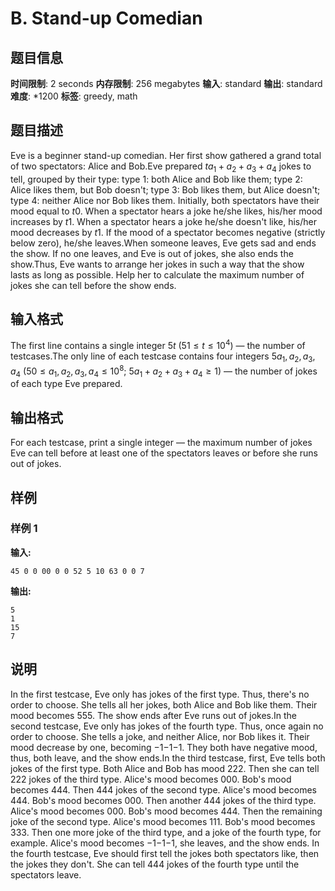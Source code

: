 # B. Stand-up Comedian

## 题目信息

**时间限制**: 2 seconds
**内存限制**: 256 megabytes
**输入**: standard
**输出**: standard
**难度**: *1200
**标签**: greedy, math

## 题目描述

Eve is a beginner stand-up comedian. Her first show gathered a grand total of two spectators: Alice and Bob.Eve prepared $t$$a_1 + a_2 + a_3 + a_4$ jokes to tell, grouped by their type: type 1: both Alice and Bob like them; type 2: Alice likes them, but Bob doesn't; type 3: Bob likes them, but Alice doesn't; type 4: neither Alice nor Bob likes them. Initially, both spectators have their mood equal to $t$$0$. When a spectator hears a joke he/she likes, his/her mood increases by $t$$1$. When a spectator hears a joke he/she doesn't like, his/her mood decreases by $t$$1$. If the mood of a spectator becomes negative (strictly below zero), he/she leaves.When someone leaves, Eve gets sad and ends the show. If no one leaves, and Eve is out of jokes, she also ends the show.Thus, Eve wants to arrange her jokes in such a way that the show lasts as long as possible. Help her to calculate the maximum number of jokes she can tell before the show ends.

## 输入格式

The first line contains a single integer $5$$t$ ($5$$1 \le t \le 10^4$) — the number of testcases.The only line of each testcase contains four integers $5$$a_1, a_2, a_3, a_4$ ($5$$0 \le a_1, a_2, a_3, a_4 \le 10^8$; $5$$a_1 + a_2 + a_3 + a_4 \ge 1$) — the number of jokes of each type Eve prepared.

## 输出格式

For each testcase, print a single integer — the maximum number of jokes Eve can tell before at least one of the spectators leaves or before she runs out of jokes.

## 样例

### 样例 1

**输入:**
```
45 0 0 00 0 0 52 5 10 63 0 0 7
```

**输出:**
```
5
1
15
7
```

## 说明

In the first testcase, Eve only has jokes of the first type. Thus, there's no order to choose. She tells all her jokes, both Alice and Bob like them. Their mood becomes 55$5$. The show ends after Eve runs out of jokes.In the second testcase, Eve only has jokes of the fourth type. Thus, once again no order to choose. She tells a joke, and neither Alice, nor Bob likes it. Their mood decrease by one, becoming −1−1$-1$. They both have negative mood, thus, both leave, and the show ends.In the third testcase, first, Eve tells both jokes of the first type. Both Alice and Bob has mood 22$2$. Then she can tell 22$2$ jokes of the third type. Alice's mood becomes 00$0$. Bob's mood becomes 44$4$. Then 44$4$ jokes of the second type. Alice's mood becomes 44$4$. Bob's mood becomes 00$0$. Then another 44$4$ jokes of the third type. Alice's mood becomes 00$0$. Bob's mood becomes 44$4$. Then the remaining joke of the second type. Alice's mood becomes 11$1$. Bob's mood becomes 33$3$. Then one more joke of the third type, and a joke of the fourth type, for example. Alice's mood becomes −1−1$-1$, she leaves, and the show ends. In the fourth testcase, Eve should first tell the jokes both spectators like, then the jokes they don't. She can tell 44$4$ jokes of the fourth type until the spectators leave.
